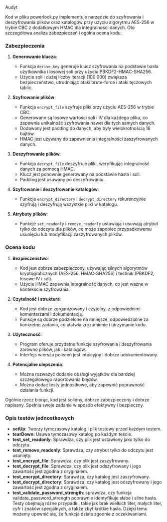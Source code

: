 Audyt

Kod w pliku powerlock.py implementuje narzędzie do szyfrowania i deszyfrowania plików oraz katalogów przy użyciu algorytmu AES-256 w trybie CBC z dodatkowym HMAC dla integralności danych. Oto szczegółowa analiza zabezpieczeń i ogólna ocena kodu:

### Zabezpieczenia

1. **Generowanie klucza**:
   - Funkcja `derive_key` generuje klucz szyfrowania na podstawie hasła użytkownika i losowej soli przy użyciu PBKDF2-HMAC-SHA256. 
   - Użycie soli i dużej liczby iteracji (100 000) zwiększa bezpieczeństwo, utrudniając ataki brute-force i ataki tęczowych tablic.

2. **Szyfrowanie plików**:
   - Funkcja `encrypt_file` szyfruje pliki przy użyciu AES-256 w trybie CBC.
   - Generowane są losowe wartości soli i IV dla każdego pliku, co zapewnia unikalność szyfrowania nawet dla tych samych danych.
   - Dodawany jest padding do danych, aby były wielokrotnością 16 bajtów.
   - HMAC jest używany do zapewnienia integralności zaszyfrowanych danych.

3. **Deszyfrowanie plików**:
   - Funkcja `decrypt_file` deszyfruje pliki, weryfikując integralność danych za pomocą HMAC.
   - Klucz jest ponownie generowany na podstawie hasła i soli.
   - Padding jest usuwany po deszyfrowaniu.

4. **Szyfrowanie i deszyfrowanie katalogów**:
   - Funkcje `encrypt_directory` i `decrypt_directory` rekurencyjnie szyfrują i deszyfrują wszystkie pliki w katalogu.

5. **Atrybuty plików**:
   - Funkcje `set_readonly` i `remove_readonly` ustawiają i usuwają atrybut tylko do odczytu dla plików, co może zapobiec przypadkowemu usunięciu lub modyfikacji zaszyfrowanych plików.

### Ocena kodu

1. **Bezpieczeństwo**:
   - Kod jest dobrze zabezpieczony, używając silnych algorytmów kryptograficznych (AES-256, HMAC-SHA256) i technik (PBKDF2, losowe IV i sól).
   - Użycie HMAC zapewnia integralność danych, co jest ważne w kontekście szyfrowania.

2. **Czytelność i struktura**:
   - Kod jest dobrze zorganizowany i czytelny, z odpowiednimi komentarzami i dokumentacją.
   - Funkcje są dobrze podzielone na mniejsze, odpowiedzialne za konkretne zadania, co ułatwia zrozumienie i utrzymanie kodu.

3. **Użyteczność**:
   - Program oferuje przydatne funkcje szyfrowania i deszyfrowania zarówno plików, jak i katalogów.
   - Interfejs wiersza poleceń jest intuicyjny i dobrze udokumentowany.

4. **Potencjalne ulepszenia**:
   - Można rozważyć dodanie obsługi wyjątków dla bardziej szczegółowego raportowania błędów.
   - Można dodać testy jednostkowe, aby zapewnić poprawność działania funkcji.

Ogólnie rzecz biorąc, kod jest solidny, dobrze zabezpieczony i dobrze napisany. Spełnia swoje zadanie w sposób efektywny i bezpieczny.

### Opis testów jednostkowych

- **setUp**: Tworzy tymczasowy katalog i plik testowy przed każdym testem.
- **tearDown**: Usuwa tymczasowy katalog po każdym teście.
- **test_set_readonly**: Sprawdza, czy plik jest ustawiony jako tylko do odczytu.
- **test_remove_readonly**: Sprawdza, czy atrybut tylko do odczytu jest usunięty.
- **test_encrypt_file**: Sprawdza, czy plik jest zaszyfrowany.
- **test_decrypt_file**: Sprawdza, czy plik jest odszyfrowany i jego zawartość jest zgodna z oryginałem.
- **test_encrypt_directory**: Sprawdza, czy katalog jest zaszyfrowany.
- **test_decrypt_directory**: Sprawdza, czy katalog jest odszyfrowany i jego zawartość jest zgodna z oryginałem.
- **test_validate_password_strength**: sprawdza, czy funkcja validate_password_strength poprawnie identyfikuje słabe i silne hasła. Testy obejmują różne przypadki, takie jak brak wielkich liter, małych liter, cyfr i znaków specjalnych, a także zbyt krótkie hasła. Dzięki temu możemy upewnić się, że funkcja działa zgodnie z oczekiwaniami.
